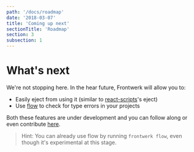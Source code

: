 ```yaml
---
path: '/docs/roadmap'
date: '2018-03-07'
title: 'Coming up next'
sectionTitle: 'Roadmap'
section: 3
subsection: 1
---
```


# What's next

We're not stopping here. In the hear future, Frontwerk will allow you to:

* Easily eject from using it (similar to [react-scripts][react-scripts]'s eject)
* Use [flow][flow] to check for type errors in your projects

Both these features are under development and you can follow along or even contribute [here][github].

> Hint: You can already use flow by running `frontwerk flow`, even though it's experimental at this stage.

[react-scripts]: https://www.npmjs.com/package/react-scripts
[flow]: https://flow.org/
[github]: https://github.com/tricinel/frontwerk
